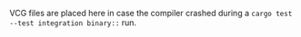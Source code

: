 VCG files are placed here in case the compiler crashed during a `cargo test --test integration binary::` run.
